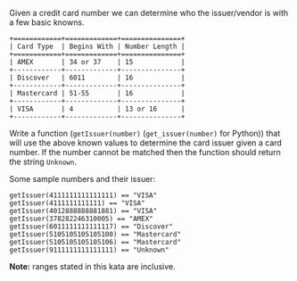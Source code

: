 Given a credit card number we can determine who the issuer/vendor is with a few basic knowns.

```
+============+=============+===============+
| Card Type  | Begins With | Number Length |
+============+=============+===============+
| AMEX       | 34 or 37    | 15            |
+------------+-------------+---------------+
| Discover   | 6011        | 16            |
+------------+-------------+---------------+
| Mastercard | 51-55       | 16            |
+------------+-------------+---------------+
| VISA       | 4           | 13 or 16      |
+------------+-------------+---------------+
```

Write a function (`getIssuer(number)` (`get_issuer(number)` for Python)) that will use the above known values to determine the card issuer given a card number. If the number cannot be matched then the function should return the string `Unknown`.

Some sample numbers and their issuer:

```
getIssuer(4111111111111111) == "VISA"
getIssuer(4111111111111) == "VISA"
getIssuer(4012888888881881) == "VISA"
getIssuer(378282246310005) == "AMEX"
getIssuer(6011111111111117) == "Discover"
getIssuer(5105105105105100) == "Mastercard"
getIssuer(5105105105105106) == "Mastercard"
getIssuer(9111111111111111) == "Unknown"
```

**Note:** ranges stated in this kata are inclusive.